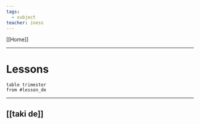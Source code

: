 ```yaml
---
tags:
  - subject
teacher: iness
---
```

[[Home]]

---
# Lessons
```dataview
table trimester
from #lesson_de  
```
---
## [[taki de]]
